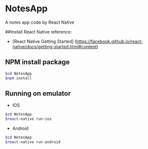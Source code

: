 # NotesApp
A notes app code by React Native

##Install React Native reference:

- [React Native Getting Started] (https://facebook.github.io/react-native/docs/getting-started.html#content)

## NPM install package

```bash
$cd NotesApp
$npm install
```

## Running on emulator

* IOS

```bash
$cd NotesApp
$react-native run-ios
```

* Android

```bash
$cd NotesApp
$react-native run-android
```
